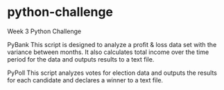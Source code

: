 # python-challenge
Week 3 Python Challenge


PyBank
    This script is designed to analyze a profit & loss data set with the variance between months. It also calculates total income over the time period for the data and outputs results to a text file.

PyPoll
    This script analyzes votes for election data and outputs the results for each candidate and declares a winner to a text file. 